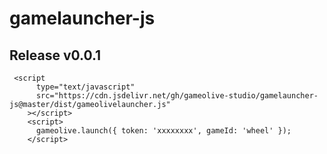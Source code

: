 # gamelauncher-js

## Release v0.0.1
```
 <script
      type="text/javascript"
      src="https://cdn.jsdelivr.net/gh/gameolive-studio/gamelauncher-js@master/dist/gameolivelauncher.js"
    ></script>
    <script>
      gameolive.launch({ token: 'xxxxxxxx', gameId: 'wheel' });
    </script>
```
